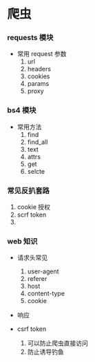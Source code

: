 # 爬虫

### requests 模块
- 常用 request 参数
    1. url
    2. headers
    3. cookies
    4. params
    5. proxy

### bs4 模块
- 常用方法
    1. find
    2. find_all
    3. text
    4. attrs
    5. get
    6. selcte




### 常见反扒套路

1. cookie 授权
2. scrf token
3. 

### web 知识
- 请求头常见
    1. user-agent
    2. referer
    3. host
    4. content-type
    5. cookie

- 响应


- csrf token
    1. 可以防止爬虫直接访问
    2. 防止诱导钓鱼

